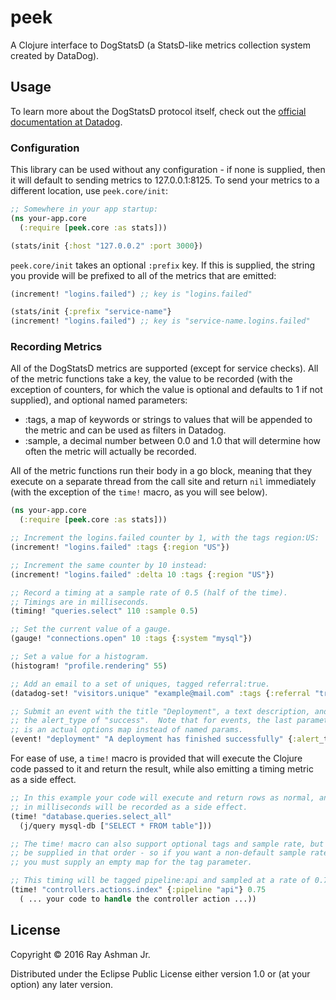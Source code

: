 # peek

A Clojure interface to DogStatsD (a StatsD-like metrics collection system created by DataDog).

## Usage

To learn more about the DogStatsD protocol itself, check out the [official documentation at Datadog](http://docs.datadoghq.com/guides/dogstatsd/).

### Configuration

This library can be used without any configuration - if none is supplied, then it will default to sending metrics to 127.0.0.1:8125.  To send your metrics to a different location, use `peek.core/init`:

```clojure
;; Somewhere in your app startup:
(ns your-app.core
  (:require [peek.core :as stats]))

(stats/init {:host "127.0.0.2" :port 3000})
```

`peek.core/init` takes an optional `:prefix` key.  If this is supplied, the string you provide will be prefixed to all of the metrics that are emitted:

```clojure
(increment! "logins.failed") ;; key is "logins.failed"

(stats/init {:prefix "service-name"}
(increment! "logins.failed") ;; key is "service-name.logins.failed"
```

### Recording Metrics

All of the DogStatsD metrics are supported (except for service checks).  All of the metric functions take a key, the value to be recorded (with the exception of counters, for which the value is optional and defaults to 1 if not supplied), and optional named parameters:

- :tags, a map of keywords or strings to values that will be appended to the metric and can be used as filters in Datadog.
- :sample, a decimal number between 0.0 and 1.0 that will determine how often the metric will actually be recorded.

All of the metric functions run their body in a go block, meaning that they execute on a separate thread from the call site and return `nil` immediately (with the exception of the `time!` macro, as you will see below).

```clojure
(ns your-app.core
  (:require [peek.core :as stats]))

;; Increment the logins.failed counter by 1, with the tags region:US:
(increment! "logins.failed" :tags {:region "US"})

;; Increment the same counter by 10 instead:
(increment! "logins.failed" :delta 10 :tags {:region "US"})

;; Record a timing at a sample rate of 0.5 (half of the time).
;; Timings are in milliseconds.
(timing! "queries.select" 110 :sample 0.5)

;; Set the current value of a gauge.
(gauge! "connections.open" 10 :tags {:system "mysql"})

;; Set a value for a histogram.
(histogram! "profile.rendering" 55)

;; Add an email to a set of uniques, tagged referral:true.
(datadog-set! "visitors.unique" "example@mail.com" :tags {:referral "true"})

;; Submit an event with the title "Deployment", a text description, and
;; the alert_type of "success".  Note that for events, the last parameter
;; is an actual options map instead of named params.
(event! "deployment" "A deployment has finished successfully" {:alert_type "success"})
```

For ease of use, a `time!` macro is provided that will execute the Clojure code passed to it and return the result, while also emitting a timing metric as a side effect.

```clojure
;; In this example your code will execute and return rows as normal, and the execution time
;; in milliseconds will be recorded as a side effect.
(time! "database.queries.select_all"
  (j/query mysql-db ["SELECT * FROM table"]))

;; The time! macro can also support optional tags and sample rate, but they must
;; be supplied in that order - so if you want a non-default sample rate but no tags,
;; you must supply an empty map for the tag parameter.

;; This timing will be tagged pipeline:api and sampled at a rate of 0.75.
(time! "controllers.actions.index" {:pipeline "api"} 0.75
  ( ... your code to handle the controller action ...))
```

## License

Copyright © 2016 Ray Ashman Jr.

Distributed under the Eclipse Public License either version 1.0 or (at
your option) any later version.
